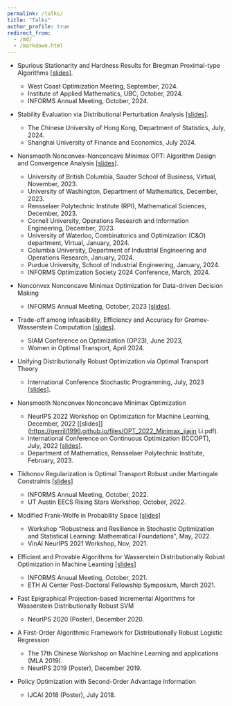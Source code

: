 ```yaml
---
permalink: /talks/
title: "Talks"
author_profile: true
redirect_from: 
  - /md/
  - /markdown.html
---
```


- Spurious Stationarity and Hardness Results for Bregman Proximal-type Algorithms [[slides]](https://gerrili1996.github.io/files/spurious_stationarity_wcom.pdf). 
	- West Coast Optimization Meeting, September, 2024. 
	- Institute of Applied Mathematics, UBC, October, 2024.
	- INFORMS Annual Meeting, October, 2024. 

- Stability Evaluation via Distributional Perturbation Analysis [[slides]](https://gerrili1996.github.io/files/evaluation_slides.pdf). 
	- The Chinese University of Hong Kong, Department of Statistics, July, 2024. 
	- Shanghai University of Finance and Economics, July 2024. 

- Nonsmooth Nonconvex-Nonconcave Minimax OPT: Algorithm Design and Convergence Analysis [[slides]](https://gerrili1996.github.io/files/Job_Talk_Slides.pdf). 
	- University of British Columbia, Sauder School of Business, Virtual, November, 2023. 
	- University of Washington, Department of Mathematics, December, 2023. 
	- Rensselaer Polytechnic Institute (RPI), Mathematical Sciences, December,  2023.
	- Cornell University, Operations Research and Information Engineering, December,  2023.
	- University of Waterloo, Combinatorics and Optimization (C\&O) department, Virtual, January, 2024.
	- Columbia University, Department of Industrial Engineering and Operations Research, January, 2024.
	- Purdue University, School of Industrial Engineering, January, 2024.
	- INFORMS Optimization Society 2024 Conference, March, 2024. 

- Nonconvex Nonconcave Minimax Optimization for Data-driven Decision Making 
    - INFORMS Annual Meeting, October, 2023 [[slides]](https://gerrili1996.github.io/files/Informs_jiajin_2023.pdf). 

- Trade-off among Infeasibility, Efficiency and Accuracy for Gromov-Wasserstein Computation  [[slides]](https://gerrili1996.github.io/files/GW-SIAMOP.pdf).
    - SIAM Conference on Optimization (OP23), June 2023,
    -  Women in Optimal Transport, April 2024.

- Unifying Distributionally Robust Optimization via Optimal Transport Theory
    - International Conference Stochastic Programming, July, 2023 [[slides]](https://gerrili1996.github.io/files/davis_unification_DRO.pdf). 
- Nonsmooth  Nonconvex Nonconcave Minimax Optimization
    - NeurIPS 2022 Workshop on Optimization for Machine Learning, December, 2022  [[slides]](https://gerrili1996.github.io/files/OPT_2022_Minimax_jiajin Li.pdf).
    - International Conference on Continuous Optimization (ICCOPT), July, 2022 [[slides]](https://gerrili1996.github.io/files/iccopt_2022_jiajin.pdf). 
    - Department of Mathematics, Rensselaer Polytechnic Institute, February, 2023.

- Tikhonov Regularization is Optimal Transport Robust under Martingale Constraints [[slides]](https://gerrili1996.github.io/files/Slides_informs_martingale_2022.pdf)
    - INFORMS Annual Meeting, October, 2022.
    - UT Austin EECS Rising Stars Workshop, October, 2022.

- Modified Frank-Wolfe in Probability Space [[slides]](https://gerrili1996.github.io/files/fw_erice_jiajin.pdf)
    - Workshop “Robustness and Resilience in Stochastic Optimization and Statistical Learning:
    Mathematical Foundations”, May, 2022.
    -  VinAI NeurIPS 2021 Workshop, Nov, 2021.
- Efficient and Provable Algorithms for Wasserstein Distributionally Robust Optimization in Machine Learning [[slides]](https://gerrili1996.github.io/files/DRO_Slides.pdf)
    - INFORMS Anuual Meeting, October, 2021.
    - ETH AI Center Post-Doctoral Fellowship Symposium, March 2021. 
- Fast Epigraphical Projection-based Incremental Algorithms for Wasserstein Distributionally Robust SVM  
    - NeurIPS 2020 (Poster), December 2020.
- A First-Order Algorithmic Framework for  Distributionally Robust Logistic Regression 
    - The 17th Chinese Workshop on Machine Learning and applications (MLA 2019).
    - NeurIPS 2019 (Poster), December 2019.
- Policy Optimization with Second-Order Advantage Information 
    - IJCAI 2018 (Poster), July 2018.
